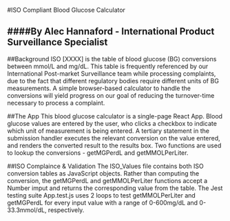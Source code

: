 #ISO Compliant Blood Glucose Calculator

####By Alec Hannaford - International Product Surveillance Specialist
----
##Background
ISO [XXXX] is the table of blood glucose (BG) conversions between mmol/L and mg/dL. This table is frequently referenced by our International Post-market Surveillance team while processing complaints, due to the fact that different regulatory bodies require different units of BG measurements. A simple browser-based calculator to handle the conversions will yield progress on our goal of reducing the turnover-time necessary to process a complaint. 

##The App
This blood glucose calculator is a single-page React App. Blood glucose values are entered by the user, who clicks a checkbox to indicate which unit of measurement is being entered. A tertiary statement in the submission handler executes the relevant conversion on the value entered, and renders the converted result to the results box. Two functions are used to lookup the conversions - getMGPerdL and getMMOLPerLiter. 

##ISO Complaince & Validation
The ISO_Values file contains both ISO conversion tables as JavaScript objects. Rather than computing the conversion, the getMGPerdL and getMMOLPerLiter functions accept a Number imput and returns the corresponding value from the table. The Jest testing suite App.test.js uses 2 loops to test getMMOLPerLiter and getMGPerdL for every input value with a range of 0-600mg/dL and 0-33.3mmol/dL, respectively.
